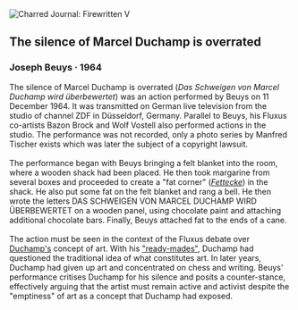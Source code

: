 <div class="artwork-of-the-day">
  <div class="container">
    <div class="img-wrapper">
      <img
        src="https://uploads2.wikiart.org/00390/images/joseph-beuys/joseph-beuys-in-aktion.jpg!Large.jpg"
        alt="Charred Journal: Firewritten V" />
    </div>
    <div class="artwork-detail">
      <div class="artwork-origin"> 
        <h2 class="artwork-name">The silence of Marcel Duchamp is overrated</h2>
        <h3 class="artist">
          Joseph Beuys
                    ·  1964
        </h3>
      </div>
      <p class="description">
        <span class="artwork-description-text ng-binding" ng-bind-html="viewModel.ArtworkOfTheDay.Description | unsafe">The silence of Marcel Duchamp is overrated (<i>Das Schweigen von Marcel Duchamp wird überbewertet</i>) was an action performed by Beuys on 11 December 1964. It was transmitted on German live television from the studio of channel ZDF in Düsseldorf, Germany. Parallel to Beuys, his Fluxus co-artists Bazon Brock and Wolf Vostell also performed actions in the studio. The performance was not recorded, only a photo series by Manfred Tischer exists which was later the subject of a copyright lawsuit.<br><br>The performance began with Beuys bringing a felt blanket into the room, where a wooden shack had been placed. He then took margarine from several boxes and proceeded to create a "fat corner" (<i><a target="_blank" href="https://www.wikiart.org/en/joseph-beuys/fettecke-1982">Fettecke</a></i>) in the shack. He also put some fat on the felt blanket and rang a bell. He then wrote the letters DAS SCHWEIGEN VON MARCEL DUCHAMP WIRD ÜBERBEWERTET on a wooden panel, using chocolate paint and attaching additional chocolate bars. Finally, Beuys attached fat to the ends of a cane.<br><br>The action must be seen in the context of the Fluxus debate over <a target="_blank" href="https://www.wikiart.org/en/marcel-duchamp">Duchamp's</a> concept of art. With his <a target="_blank" href="https://www.wikiart.org/en/marcel-duchamp/fountain-1917">"ready-mades"</a>, Duchamp had questioned the traditional idea of what constitutes art. In later years, Duchamp had given up art and concentrated on chess and writing. Beuys' performance critises Duchamp for his silence and posits a counter-stance, effectively arguing that the artist must remain active and activist despite the "emptiness" of art as a concept that Duchamp had exposed.</span>
                        <div class="text-shadow-container" ng-show="showShadow" style=""></div>
      </p>
    </div>
  </div>

</div>
